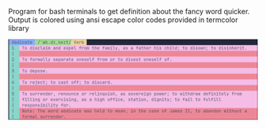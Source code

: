 Program for bash terminals to get definition about the fancy word quicker.<br/>
Output is colored using ansi escape color codes provided in termcolor library <br/>

![screenshot](preview.png)
